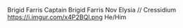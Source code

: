 Brigid Farris
Captain Brigid Farris
Nov Elysia // Cressidium
https://i.imgur.com/x4P2BQl.png
He/Him
